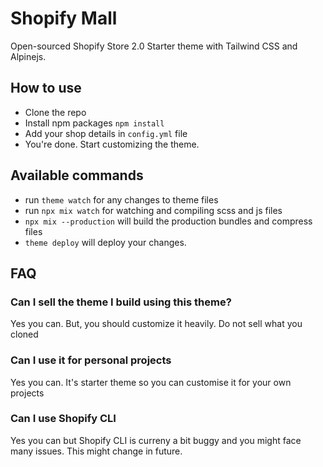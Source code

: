 # Shopify Mall

Open-sourced Shopify Store 2.0 Starter theme with Tailwind CSS and Alpinejs. 

## How to use
* Clone the repo
* Install npm packages `npm install`
* Add your shop details in `config.yml` file
* You're done. Start customizing the theme. 

## Available commands
* run `theme watch` for any changes to theme files
* run `npx mix watch` for watching and compiling scss and js files
* `npx mix --production` will build the production bundles and compress files
* `theme deploy` will deploy your changes. 


## FAQ
### Can I sell the theme I build using this theme? 

Yes you can. But, you should customize it heavily. Do not sell what you cloned

### Can I use it for personal projects

Yes you can. It's starter theme so you can customise it for your own projects

### Can I use Shopify CLI

Yes you can but Shopify CLI is curreny a bit buggy and you might face many issues. This might change in future.
